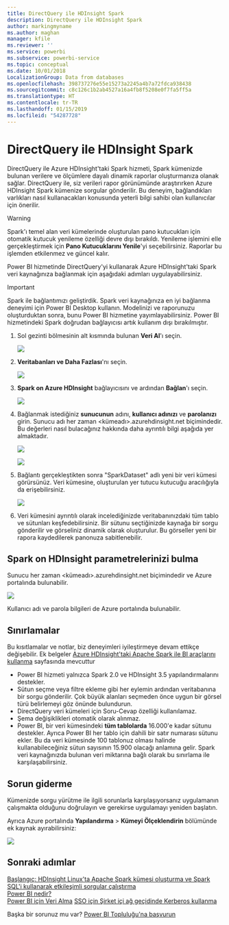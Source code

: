 ```yaml
---
title: DirectQuery ile HDInsight Spark
description: DirectQuery ile HDInsight Spark
author: markingmyname
ms.author: maghan
manager: kfile
ms.reviewer: ''
ms.service: powerbi
ms.subservice: powerbi-service
ms.topic: conceptual
ms.date: 10/01/2018
LocalizationGroup: Data from databases
ms.openlocfilehash: 398737276e55e15273a2245a4b7a72fdca938438
ms.sourcegitcommit: c8c126c1b2ab4527a16a4fb8f5208e0f7fa5ff5a
ms.translationtype: HT
ms.contentlocale: tr-TR
ms.lasthandoff: 01/15/2019
ms.locfileid: "54287728"
---
```

# <a name="spark-on-hdinsight-with-directquery"></a>DirectQuery ile HDInsight Spark

DirectQuery ile Azure HDInsight'taki Spark hizmeti, Spark kümenizde bulunan verilere ve ölçümlere dayalı dinamik raporlar oluşturmanıza olanak sağlar. DirectQuery ile, siz verileri rapor görünümünde araştırırken Azure HDInsight Spark kümenize sorgular gönderilir. Bu deneyim, bağlandıkları varlıkları nasıl kullanacakları konusunda yeterli bilgi sahibi olan kullanıcılar için önerilir.

> [!WARNING]
> Spark'ı temel alan veri kümelerinde oluşturulan pano kutucukları için otomatik kutucuk yenileme özelliği devre dışı bırakıldı. Yenileme işlemini elle gerçekleştirmek için **Pano Kutucuklarını Yenile**'yi seçebilirsiniz. Raporlar bu işlemden etkilenmez ve güncel kalır. 

Power BI hizmetinde DirectQuery'yi kullanarak Azure HDInsight'taki Spark veri kaynağınıza bağlanmak için aşağıdaki adımları uygulayabilirsiniz.

> [!Important]
> Spark ile bağlantımızı geliştirdik.  Spark veri kaynağınıza en iyi bağlanma deneyimi için Power BI Desktop kullanın.  Modelinizi ve raporunuzu oluşturduktan sonra, bunu Power BI hizmetine yayımlayabilirsiniz.  Power BI hizmetindeki Spark doğrudan bağlayıcısı artık kullanım dışı bırakılmıştır.

1. Sol gezinti bölmesinin alt kısmında bulunan **Veri Al**'ı seçin.

     ![](media/spark-on-hdinsight-with-direct-connect/spark-getdata.png)
2. **Veritabanları ve Daha Fazlası**'nı seçin.

     ![](media/spark-on-hdinsight-with-direct-connect/spark-getdata-databases.png)
3. **Spark on Azure HDInsight** bağlayıcısını ve ardından **Bağlan**'ı seçin.

     ![](media/spark-on-hdinsight-with-direct-connect/spark-getdata-databases-connect.png)
4. Bağlanmak istediğiniz **sunucunun** adını, **kullanıcı adınızı** ve **parolanızı** girin. Sunucu adı her zaman \<kümeadı\>.azurehdinsight.net biçimindedir. Bu değerleri nasıl bulacağınız hakkında daha ayrıntılı bilgi aşağıda yer almaktadır.

     ![](media/spark-on-hdinsight-with-direct-connect/spark-server-name.png)

     ![](media/spark-on-hdinsight-with-direct-connect/spark-username.png)
5. Bağlantı gerçekleştikten sonra "SparkDataset" adlı yeni bir veri kümesi görürsünüz. Veri kümesine, oluşturulan yer tutucu kutucuğu aracılığıyla da erişebilirsiniz.

     ![](media/spark-on-hdinsight-with-direct-connect/spark-dataset.png)
6. Veri kümesini ayrıntılı olarak incelediğinizde veritabanınızdaki tüm tablo ve sütunları keşfedebilirsiniz. Bir sütunu seçtiğinizde kaynağa bir sorgu gönderilir ve görseliniz dinamik olarak oluşturulur. Bu görseller yeni bir rapora kaydedilerek panonuza sabitlenebilir.

## <a name="finding-your-spark-on-hdinsight-parameters"></a>Spark on HDInsight parametrelerinizi bulma

Sunucu her zaman \<kümeadı\>.azurehdinsight.net biçimindedir ve Azure portalında bulunabilir.

![](media/spark-on-hdinsight-with-direct-connect/spark-server-name-parameter.png)

Kullanıcı adı ve parola bilgileri de Azure portalında bulunabilir.

## <a name="limitations"></a>Sınırlamalar

Bu kısıtlamalar ve notlar, biz deneyimleri iyileştirmeye devam ettikçe değişebilir. Ek belgeler [Azure HDInsight'taki Apache Spark ile BI araçlarını kullanma](/azure/hdinsight/spark/apache-spark-use-bi-tools/) sayfasında mevcuttur

* Power BI hizmeti yalnızca Spark 2.0 ve HDInsight 3.5 yapılandırmalarını destekler.
* Sütun seçme veya filtre ekleme gibi her eylemin ardından veritabanına bir sorgu gönderilir. Çok büyük alanları seçmeden önce uygun bir görsel türü belirlemeyi göz önünde bulundurun.
* DirectQuery veri kümeleri için Soru-Cevap özelliği kullanılamaz.
* Şema değişiklikleri otomatik olarak alınmaz.
* Power BI, bir veri kümesindeki **tüm tablolarda** 16.000'e kadar sütunu destekler. Ayrıca Power BI her tablo için dahili bir satır numarası sütunu ekler. Bu da veri kümesinde 100 tablonuz olması halinde kullanabileceğiniz sütun sayısının 15.900 olacağı anlamına gelir. Spark veri kaynağınızda bulunan veri miktarına bağlı olarak bu sınırlama ile karşılaşabilirsiniz.

## <a name="troubleshooting"></a>Sorun giderme

Kümenizde sorgu yürütme ile ilgili sorunlarla karşılaşıyorsanız uygulamanın çalışmakta olduğunu doğrulayın ve gerekirse uygulamayı yeniden başlatın.

Ayrıca Azure portalında **Yapılandırma** > **Kümeyi Ölçeklendirin** bölümünde ek kaynak ayırabilirsiniz:

![](media/spark-on-hdinsight-with-direct-connect/spark-scale.png)

## <a name="next-steps"></a>Sonraki adımlar

[Başlangıç: HDInsight Linux'ta Apache Spark kümesi oluşturma ve Spark SQL'i kullanarak etkileşimli sorgular çalıştırma](/azure/hdinsight/spark/apache-spark-jupyter-spark-sql/)  
[Power BI nedir?](power-bi-overview.md)  
[Power BI için Veri Alma](service-get-data.md)
[SSO için Şirket içi ağ geçidinde Kerberos kullanma](service-gateway-sso-kerberos.md)

Başka bir sorunuz mu var? [Power BI Topluluğu'na başvurun](http://community.powerbi.com/)